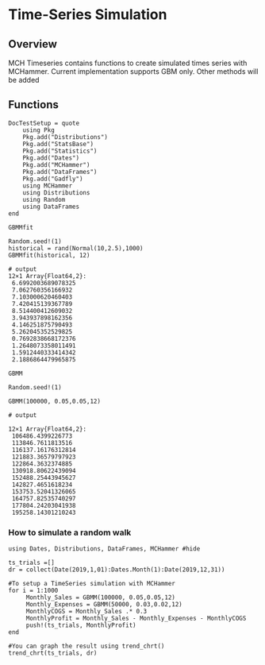 # Time-Series Simulation

## Overview
MCH Timeseries contains functions to create simulated times series with MCHammer. Current implementation supports GBM only. Other methods will be added

## Functions
```@meta
DocTestSetup = quote
    using Pkg
    Pkg.add("Distributions")
    Pkg.add("StatsBase")
    Pkg.add("Statistics")
    Pkg.add("Dates")
    Pkg.add("MCHammer")
    Pkg.add("DataFrames")
    Pkg.add("Gadfly")
    using MCHammer
    using Distributions
    using Random
    using DataFrames
end
```
```@docs
GBMMfit
```
```jldoctest
Random.seed!(1)
historical = rand(Normal(10,2.5),1000)
GBMMfit(historical, 12)

# output
12×1 Array{Float64,2}:
 6.6992003689078325
 7.062760356166932
 7.103000620460403
 7.420415139367789
 8.514400412609032
 3.943937898162356
 4.146251875790493
 5.262045352529825
 0.7692838668172376
 1.2648073358011491
 1.5912440333414342
 2.1886864479965875
```
```@docs
GBMM
```
```jldoctest
Random.seed!(1)

GBMM(100000, 0.05,0.05,12)

# output

12×1 Array{Float64,2}:
 106486.4399226773
 113846.7611813516
 116137.16176312814
 121883.36579797923
 122864.3632374885
 130918.80622439094
 152488.25443945627
 142827.4651618234
 153753.52041326065
 164757.82535740297
 177804.24203041938
 195258.14301210243
```

### How to simulate a random walk

```@example Graphing
using Dates, Distributions, DataFrames, MCHammer #hide

ts_trials =[]
dr = collect(Date(2019,1,01):Dates.Month(1):Date(2019,12,31))

#To setup a TimeSeries simulation with MCHammer
for i = 1:1000
     Monthly_Sales = GBMM(100000, 0.05,0.05,12)
     Monthly_Expenses = GBMM(50000, 0.03,0.02,12)
     MonthlyCOGS = Monthly_Sales .* 0.3
     MonthlyProfit = Monthly_Sales - Monthly_Expenses - MonthlyCOGS
     push!(ts_trials, MonthlyProfit)
end

#You can graph the result using trend_chrt()
trend_chrt(ts_trials, dr)
```
